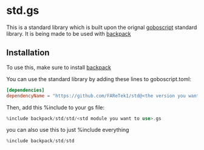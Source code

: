 # std.gs
This is a standard library which is built upon the orignal [goboscript](https://github.com/aspizu/goboscript) standard library.
It is being made to be used with [backpack](https://github.com/aspizu/backpack)

## Installation
To use this, make sure to install [backpack](https://github.com/aspizu/backpack)

You can use the standard library by adding these lines to goboscript.toml:
```toml
[dependencies]
dependencyName = "https://github.com/FAReTek1/std@<the version you want to use>"
```

Then, add this %include to your gs file:
```rs
%include backpack/std/std/<std module you want to use>.gs
```
you can also use this to just %include everything
```rs
%include backpack/std/std
```
